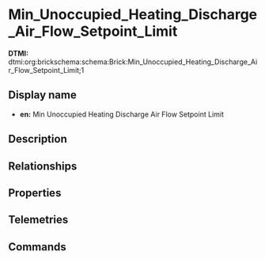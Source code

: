 # Min_Unoccupied_Heating_Discharge_Air_Flow_Setpoint_Limit
**DTMI:** dtmi:org:brickschema:schema:Brick:Min_Unoccupied_Heating_Discharge_Air_Flow_Setpoint_Limit;1
## Display name
- **en:** Min Unoccupied Heating Discharge Air Flow Setpoint Limit
## Description
## Relationships
## Properties
## Telemetries
## Commands
